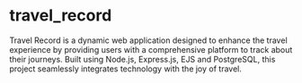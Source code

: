 # travel_record
Travel Record is a dynamic web application designed to enhance the travel experience by providing users with a comprehensive platform to track about their journeys. Built using Node.js, Express.js, EJS and PostgreSQL, this project seamlessly integrates technology with the joy of travel.
